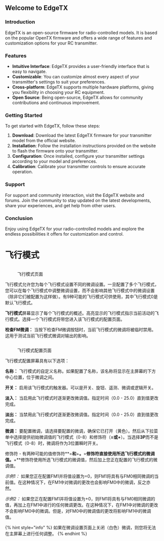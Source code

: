 ## Welcome to EdgeTX

### Introduction

EdgeTX is an open-source firmware for radio-controlled models. It is based on the popular OpenTX firmware and offers a wide range of features and customization options for your RC transmitter.

### Features

- **Intuitive Interface**: EdgeTX provides a user-friendly interface that is easy to navigate.
- **Customizable**: You can customize almost every aspect of your transmitter's settings to suit your preferences.
- **Cross-platform**: EdgeTX supports multiple hardware platforms, giving you flexibility in choosing your RC equipment.
- **Open Source**: Being open-source, EdgeTX allows for community contributions and continuous improvement.

### Getting Started

To get started with EdgeTX, follow these steps:

1. **Download**: Download the latest EdgeTX firmware for your transmitter model from the official website.
2. **Installation**: Follow the installation instructions provided on the website to flash the firmware onto your transmitter.
3. **Configuration**: Once installed, configure your transmitter settings according to your model and preferences.
4. **Calibration**: Calibrate your transmitter controls to ensure accurate operation.

### Support

For support and community interaction, visit the EdgeTX website and forums. Join the community to stay updated on the latest developments, share your experiences, and get help from other users.

### Conclusion

Enjoy using EdgeTX for your radio-controlled models and explore the endless possibilities it offers for customization and control.

# 飞行模式

<figure><img src="/.gitbook/assets/FM1.png" alt=""><figcaption><p>飞行模式页面</p></figcaption></figure>

飞行模式允许您为每个飞行模式设置不同的微调设置。一旦配置了多个飞行模式，您可以在每个飞行模式中调整微调设置，而不会影响其他飞行模式中的微调设置（除非它们被配置为这样做）。有9种可能的飞行模式可供使用，其中飞行模式0是默认飞行模式。

**飞行模式**屏幕显示了每个飞行模式的概述。高亮显示的飞行模式指示当前活动的飞行模式。选择一个飞行模式将带您进入该飞行模式的配置页面。

**检查FM微调：** 当按下检查FM微调按钮时，当前飞行模式的微调将被临时禁用。这用于测试当前飞行模式微调对输出的影响。

<figure><img src="/.gitbook/assets/FM2.png" alt=""><figcaption><p>飞行模式配置页面</p></figcaption></figure>

飞行模式配置屏幕具有以下选项：

**名称：** 飞行模式的自定义名称。如果配置了名称，该名称将显示在主屏幕的下方中心位置，位于微调之间。

**开关：** 启用该飞行模式的触发器。可以是开关、旋钮、遥测、微调或逻辑开关。

**淡入：** 当启用此飞行模式时逐渐更改微调值。指定时间（0.0 - 25.0）直到值更改完成。

**淡出：** 当禁用此飞行模式时逐渐更改微调值。指定时间（0.0 - 25.0）直到值更改完成。

**微调：** 要配置微调，请选择要配置的微调，确保它已打开（黄色）。然后从下拉菜单中选择提供初始微调值的飞行模式（0-8）和修饰符（**=**或**+**）。当选择**3P**而不是飞行模式（0-8）时，微调将作为3位置瞬时开关。

修饰符 - 有两种可能的值修饰符**=**和**+**。**=**修饰符直接使用所选飞行模式的微调值。**+**修饰符使用所选飞行模式的微调值，然后加上您正在配置的飞行模式的微调值。

_示例1：_ 如果您正在配置FM1并将值设置为=0，则FM1将具有与FM0相同微调的当前值。在这种情况下，在FM1中对微调的更改也会影响FM0中的微调，反之亦然。

_示例2：_ 如果您正在配置FM1并将值设置为+0，则FM1将具有与FM0相同微调的值，再加上在FM1中进行的任何微调更改。在这种情况下，在FM1中对微调的更改不会影响FM0中的微调。但是，对FM0中的微调值的更改将影响FM1中的微调值。

{% hint style="info" %}
如果在微调设置页面上关闭（白色）微调，则您将无法在主屏幕上进行任何调整。
{% endhint %}